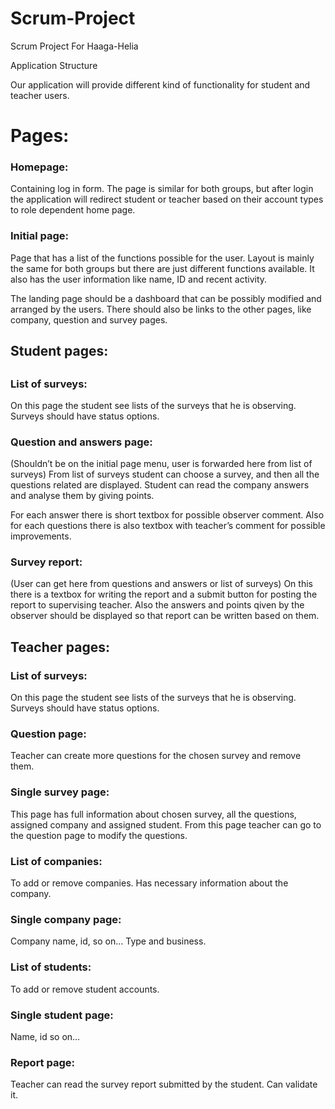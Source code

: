 ﻿Scrum-Project
=============

Scrum Project For Haaga-Helia 

Application Structure

Our application will provide different kind of functionality for student and teacher users.

<h1>Pages:</h1>

<h3>Homepage:</h3>
Containing log in form. The page is similar for both groups, but after login the application will redirect student or teacher based on their account types to role dependent home page.

<h3>Initial page:</h3>
Page that has a list of the functions possible for the user. Layout is mainly the same for both groups but there are just different functions available.
It also has  the user information like name, ID and recent activity.

The landing page should be a dashboard that can  be possibly modified and arranged by the users. There should also be links to the other pages, like company, question and survey pages.

<h2>Student pages:<h2>

<h3>List of surveys:</h3>
On this page the student see lists of the surveys that he is observing. Surveys should have status options.

<h3>Question and answers page:</h3> (Shouldn’t be on the initial page menu, user is forwarded here from list of surveys)
From  list of surveys student can choose a survey, and then all the questions related are displayed. Student can read the company answers and analyse them by giving points.

For each answer there is short textbox for possible observer comment.
Also for each questions there is also textbox with teacher’s comment for possible improvements.

<h3>Survey report:</h3> (User can get here from questions and answers or list of surveys)
On this there is a textbox for writing the report and a submit button for posting the report to supervising teacher. Also the answers and points qiven by the observer should be displayed so that report can be written based on them.

<h2>Teacher pages:</h2>

<h3>List of surveys:</h3>
On this page the student see lists of the surveys that he is observing. Surveys should have status options.

<h3>Question page:</h3> Teacher can create more questions for the chosen survey and remove them.

<h3>Single survey page:</h3> This page has full information about chosen survey, all the questions, assigned company and assigned student. From this page teacher can go to the question page to modify the questions.

<h3>List of companies:</h3> To add or remove companies. Has necessary information about the company.

<h3>Single company page:</h3> Company name, id, so on… Type and business.

<h3>List of students:</h3> To add or remove student accounts.

<h3>Single student page:</h3> Name, id so on…

<h3>Report page:</h3> Teacher can read the survey report submitted by the student. Can validate it.
